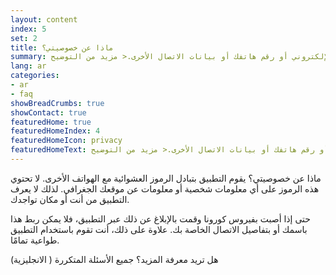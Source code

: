```yaml
---
layout: content
index: 5
set: 2
title: ماذا عن خصوصيتي؟
summary: يعمل التطبيق بدون الحاجة إلى معرفة موقعك الجغرافي أو اسمك أو عنوان بريدك الإلكتروني أو رقم هاتفك أو بيانات الاتصال الأخرى.< مزيد من التوضيح
lang: ar
categories:
- ar
- faq
showBreadCrumbs: true
showContact: true
featuredHome: true
featuredHomeIndex: 4
featuredHomeIcon: privacy
featuredHomeText: يعمل التطبيق بدون الحاجة إلى معرفة موقعك الجغرافي أو اسمك أو عنوان بريدك الإلكتروني أو رقم هاتفك أو بيانات الاتصال الأخرى.< مزيد من التوضيح
---
```


ماذا عن خصوصيتي؟
يقوم التطبيق بتبادل الرموز العشوائية مع الهواتف الأخرى. لا تحتوي هذه الرموز على أي معلومات شخصية أو معلومات عن موقعك الجغرافي. لذلك لا يعرف التطبيق من أنت أو مكان تواجدك.

 حتى إذا أصبت بفيروس كورونا وقمت بالإبلاغ عن ذلك عبر التطبيق، فلا يمكن ربط هذا باسمك أو بتفاصيل الاتصال الخاصة بك. علاوة على ذلك، أنت تقوم باستخدام التطبيق طواعية تمامًا.

هل تريد معرفة المزيد؟
جميع الأسئلة المتكررة ( الانجليزية)
